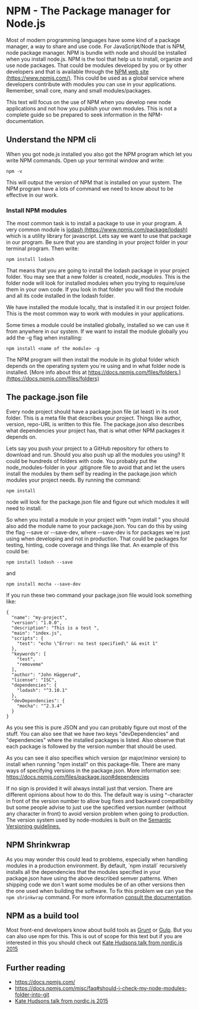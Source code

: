 # NPM - The Package manager for Node.js
Most of modern programming languages have some kind of a package manager, a way to share and use code. For JavaScript/Node that is NPM, node package manager. NPM is bundle with node and should be installed when you install node.js. NPM is the tool that help us to install, organize and use node packages. That could be modules developed by you or by other developers and that is available through the [NPM web site (https://www.npmjs.com/)](https://www.npmjs.com/). This could be used as a global service where developers contribute with modules  you can use in your applications. Remember, small core, many and small modules/packages.

This text will focus on the use of NPM when you develop new node applications and not how you publish your own modules. This is not a complete guide so be prepared to seek information in the NPM-documentation.

## Understand the NPM cli
When you got node.js installed you also got the NPM program which let you write NPM commands. Open up your terminal window and write:

```
npm -v
```
This will output the version of NPM that is installed on your system. The NPM program have a lots of command we need to know about to be effective in our work.

### Install NPM modules
The most common task is to install a package to use in your program. A very common module is [lodash (https://www.npmjs.com/package/lodash)](https://www.npmjs.com/package/lodash) which is a utility library for javascript. Lets say we want to use that package in our program. Be sure that you are standing in your project folder in your terminal program. Then write:

```
npm install lodash
```
That means that you are going to install the lodash package in your project folder. You may see that a new folder is created, *node_modules*. This is the folder node will look for installed modules when you trying to require/use them in your own code. If you look in that folder you will find the module and all its code installed in the lodash folder.

We have installed the module locally, that is installed it in our project folder. This is the most common way to work with modules in your applications.

Some times a module could be installed globally, installed so we can use it from anywhere in our system. If we want to install the module globally you add the -g flag when installing:
```
npm install <name of the module> -g
```
The NPM program will then install the module in its global folder which depends on the operating system you´re using and in what folder node is installed. [More info about this at https://docs.npmjs.com/files/folders.](https://docs.npmjs.com/files/folders)

## The package.json file
Every node project should have a package.json file (at least) in its root folder. This is a meta file that describes your project. Things like author, version, repo-URL is written to this file. The package.json also describes what dependencies your project has, that is what other NPM packages it depends on.

Lets say you push your project to a GitHub repository for others to download and run. Should you also push up all the modules you using? It could be hundreds of folders with code. You probably put the node_modules-folder in your .gitignore file to avoid that and let the users install the modules by them self by reading in the package.json which modules your project needs. By running the command:
```
npm install
```
node will look for the package.json file and figure out which modules it will need to install.

So when you install a module in your project with "npm install <name of the module>" you should also add the module name to your package.json. You can do this by using the flag --save or --save-dev, where --save-dev is for packages we´re just using when developing and not in production. That could be packages for testing, hinting, code coverage and things like that. An example of this could be:
```
npm install lodash --save
```
and
```
npm install mocha --save-dev
```

If you run these two command your package.json file would look something like:

```
{
  "name": "my-project",
  "version": "1.0.0",
  "description": "This is a test ",
  "main": "index.js",
  "scripts": {
    "test": "echo \"Error: no test specified\" && exit 1"
  },
  "keywords": [
    "test",
    "removeme"
  ],
  "author": "John Häggerud",
  "license": "ISC",
  "dependencies": {
    "lodash": "^3.10.1"
  },
  "devDependencies": {
    "mocha": "^2.3.4"
  }
}
```
As you see this is pure JSON and you can probably figure out most of the stuff. You can also see that we have two keys "devDependencies" and "dependencies" where the installed packages is listed. Also observe that each package is followed by the version number that should be used.

As you can see it also specifies which version (pr major/minor version) to install when running "npm install" on this package-file.
There are many ways of specifying versions in the package.json. More information see: https://docs.npmjs.com/files/package.json#dependencies

If no sign is provided it will always install just that version. There are different opinions about how to do this. The default way is using ^-character in front of the version number to allow bug fixes and backward compatibility but some people advise to just use the specified version number (without any character in front) to avoid version problem when going to production. The version system used by node-modules is built on the [Semantic Versioning guidelines.](http://semver.org/)

## NPM Shrinkwrap
As you may wonder this could lead to problems, especially when handling modules in a production environment. By default, ´npm install´  recursively installs all the dependencies that the modules specified in your package.json have using the above described semver patterns. When shipping code we don´t want some modules be of an other versions then the one used when building the software. To fix this problem we can yse the `npm shrinkwrap` command. For more information [consult the documentation](https://docs.npmjs.com/cli/shrinkwrap).


## NPM as a build tool
Most front-end developers know about build tools as [Grunt](http://gruntjs.com/) or [Gulp](http://gulpjs.com/). But you can also use npm for this.
This is out of scope for this text but if you are interested in this you should check out [Kate Hudsons talk from nordic.js 2015](https://www.youtube.com/watch?v=0RYETb9YVrk)

## Further reading
* https://docs.npmjs.com/
* https://docs.npmjs.com/misc/faq#should-i-check-my-node-modules-folder-into-git
* [Kate Hudsons talk from nordic.js 2015](https://www.youtube.com/watch?v=0RYETb9YVrk)
